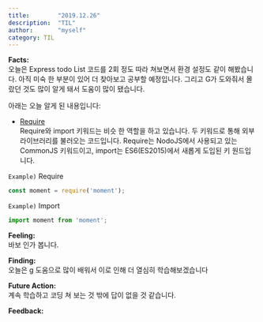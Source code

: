 ```yaml
---
title:        "2019.12.26"
description:  "TIL"
author:       "myself"
category: TIL
---
```

<strong>Facts:</strong><br>
오늘은 Express todo List 코드를 2회 정도 따라 쳐보면서 환경 설정도 같이 해봤습니다. 아직 미숙 한 부분이 있어 더 찾아보고 공부할 예정입니다. 그리고 G가 도와줘서 몰랐던 것도 많이 알게 돼서 도움이 많이 됐습니다. <br>

아래는 오늘 알게 된 내용입니다: <br>

- [Require](https://www.daleseo.com/js-module-require/)<br>
Require와 import 키워드는 비슷 한 역할을 하고 있습니다. 두 키워드로 통해 외부 라이브러리를 불러오는 코드입니다. Require는 NodoJS에서 사용되고 있는 CommonJS 키워드이고, import는 ES6(ES2015)에서 새롭게 도입된 키 원드입니다.

`Example)` Require
```JavaScript
const moment = require('moment');
```
`Example)` Import
```JavaScript
import moment from 'moment';
```

<strong>Feeling:</strong><br>
바보 인가 봅니다.

<strong>Finding:</strong><br>
오늘은 g 도움으로 많이 배워서 이로 인해 더 열심히 학습해보겠습니다

<strong>Future Action:</strong><br>
계속 학습하고 코딩 쳐 보는 것 밖에 답이 없을 것 같습니다.


<strong>Feedback:</strong><br>
